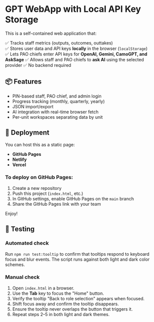 # GPT WebApp with Local API Key Storage

This is a self-contained web application that:

✅ Tracks staff metrics (outputs, outcomes, outtakes)  
✅ Stores user data and API keys **locally** in the browser (`localStorage`)  
✅ Lets PAO chiefs enter API keys for **OpenAI, Gemini, CamoGPT, and AskSage**
✅ Allows staff and PAO chiefs to **ask AI** using the selected provider
✅ No backend required

## 📦 Features
- PIN-based staff, PAO chief, and admin login
- Progress tracking (monthly, quarterly, yearly)
- JSON import/export
- AI integration with real-time browser fetch
- Per-unit workspaces separating data by unit

## 🚀 Deployment
You can host this as a static page:
- **GitHub Pages**
- **Netlify**
- **Vercel**

### To deploy on GitHub Pages:
1. Create a new repository
2. Push this project (`index.html`, etc.)
3. In GitHub settings, enable GitHub Pages on the `main` branch
4. Share the GitHub Pages link with your team

Enjoy!

## 🧪 Testing

### Automated check
Run `npm run test:tooltip` to confirm that tooltips respond to keyboard focus and blur events. The script runs against both light and dark color schemes.

### Manual check
1. Open `index.html` in a browser.
2. Use the **Tab** key to focus the "Home" button.
3. Verify the tooltip "Back to role selection" appears when focused.
4. Shift focus away and confirm the tooltip disappears.
5. Ensure the tooltip never overlaps the button that triggers it.
6. Repeat steps 2–5 in both light and dark themes.

